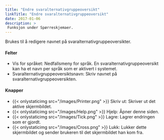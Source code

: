 ```yaml
---
title: "Endre svaralternativgruppeoversikt"
linkTitle: "Endre svaralternativgruppeoversikt"
date: 2017-01-06
description: >
 Funksjon under Spørreskjemaer. 
---
```

Brukes til å redigere navnet på svaralternativgruppeoversikter.

#### Felter

- Vis for språket: Nedfallsmeny for språk. En svaralternativgruppeoversikt kan ha et navn per språk som er aktivert i systemet.
- Svaralternativgruppeoversiktsnavn: Skriv navnet på svaralternativgruppeoversikten.

#### Knapper

- {{< onlystaticimg src="/images/Printer.png" >}} Skriv ut: Skriver ut det aktive skjermbildet.
- {{< onlystaticimg src="/images/Help.png" >}} Hjelp: Åpner denne siden.
- {{< onlystaticimg src="/images/Tick.png" >}} Lagre: Lagrer endringen som er gjordt.
- {{< onlystaticimg src="/images/Cross.png" >}} Lukk: Lukker dette skjermbildet og sender brukeren til det skjermbildet han kom fra.

